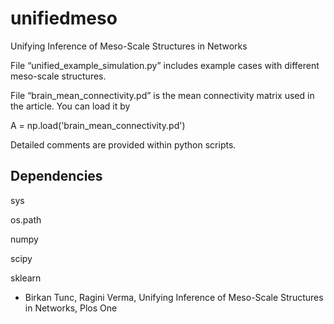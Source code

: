 ﻿# unifiedmeso
Unifying Inference of Meso-Scale Structures in Networks

File “unified_example_simulation.py” includes example cases with different meso-scale structures. 

File “brain_mean_connectivity.pd” is the mean connectivity matrix used in the article. You can load it by

A = np.load('brain_mean_connectivity.pd')

Detailed comments are provided within python scripts.


Dependencies
-----------------------
sys

os.path

numpy

scipy

sklearn


* Birkan Tunc, Ragini Verma, Unifying Inference of Meso-Scale Structures in Networks, Plos One
